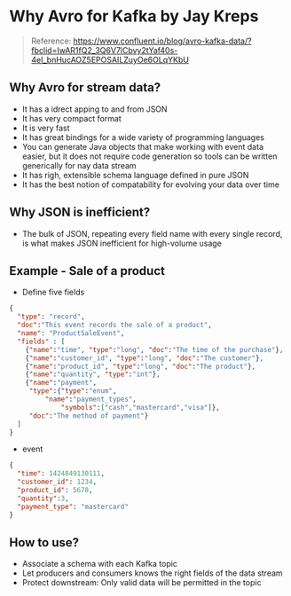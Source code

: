 # Why Avro for Kafka by Jay Kreps

> Reference: https://www.confluent.io/blog/avro-kafka-data/?fbclid=IwAR1fQ2_3Q6V7lCbvy2tYaf40s-4eI_bnHucAOZ5EPOSAILZuyOe6OLqYKbU

## Why Avro for stream data?
- It has a idrect apping to and from JSON
- It has very compact format
- It is very fast
- It has great bindings for a wide variety of programming languages
- You can generate Java objects that make working with event data easier, but it does not require code generation so tools can be written generically for nay data stream
- It has righ, extensible schema language defined in pure JSON
- It has the best notion of compatability for evolving your data over time

## Why JSON is inefficient?
- The bulk of JSON, repeating every field name with every single record, is what makes JSON inefficient for high-volume usage

## Example - Sale of a product

- Define five fields
~~~json
{
  "type": "record",
  "doc":"This event records the sale of a product",
  "name": "ProductSaleEvent",
  "fields" : [
    {"name":"time", "type":"long", "doc":"The time of the purchase"},
    {"name":"customer_id", "type":"long", "doc":"The customer"},
    {"name":"product_id", "type":"long", "doc":"The product"},
    {"name":"quantity", "type":"int"},
    {"name":"payment",
     "type":{"type":"enum",
	     "name":"payment_types",
             "symbols":["cash","mastercard","visa"]},
     "doc":"The method of payment"}
  ]
}
~~~

- event
~~~json
{
  "time": 1424849130111,
  "customer_id": 1234,
  "product_id": 5678,
  "quantity":3,
  "payment_type": "mastercard"
}
~~~

## How to use?
- Associate a schema with each Kafka topic
- Let producers and consumers knows the right fields of the data stream
- Protect downstream: Only valid data will be permitted in the topic



